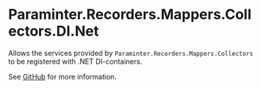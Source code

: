 # Paraminter.Recorders.Mappers.Collectors.DI.Net

Allows the services provided by `Paraminter.Recorders.Mappers.Collectors` to be registered with .NET DI-containers.

See [GitHub](https://github.com/Paraminter/Paraminter.Recorders.Mappers.Collectors) for more information.